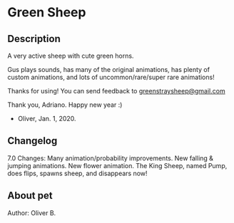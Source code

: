 # Green Sheep

## Description
A very active sheep with cute green horns.

Gus plays sounds, has many of the original animations, has plenty of custom animations, and lots of uncommon/rare/super rare animations!

Thanks for using!
You can send feedback to
greenstraysheep@gmail.com

Thank you, Adriano.
Happy new year :)
- Oliver, Jan. 1, 2020.

## Changelog
7.0 Changes:
Many animation/probability improvements.
New falling & jumping animations.
New flower animation.
The King Sheep, named Pump, does flips,
spawns sheep, and disappears now!

## About pet
Author: Oliver B.
